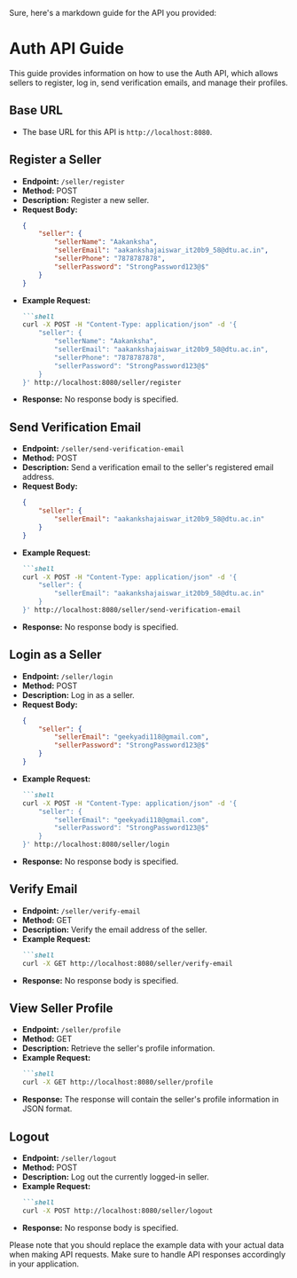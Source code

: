 Sure, here's a markdown guide for the API you provided:

# Auth API Guide

This guide provides information on how to use the Auth API, which allows sellers to register, log in, send verification emails, and manage their profiles.

## Base URL
- The base URL for this API is `http://localhost:8080`.

## Register a Seller
- **Endpoint:** `/seller/register`
- **Method:** POST
- **Description:** Register a new seller.
- **Request Body:**
  ```json
  {
      "seller": {
          "sellerName": "Aakanksha",
          "sellerEmail": "aakankshajaiswar_it20b9_58@dtu.ac.in",
          "sellerPhone": "7878787878",
          "sellerPassword": "StrongPassword123@$"
      }
  }
  ```
- **Example Request:**
  ```markdown
  ```shell
  curl -X POST -H "Content-Type: application/json" -d '{
      "seller": {
          "sellerName": "Aakanksha",
          "sellerEmail": "aakankshajaiswar_it20b9_58@dtu.ac.in",
          "sellerPhone": "7878787878",
          "sellerPassword": "StrongPassword123@$"
      }
  }' http://localhost:8080/seller/register
  ```
- **Response:** No response body is specified.

## Send Verification Email
- **Endpoint:** `/seller/send-verification-email`
- **Method:** POST
- **Description:** Send a verification email to the seller's registered email address.
- **Request Body:**
  ```json
  {
      "seller": {
          "sellerEmail": "aakankshajaiswar_it20b9_58@dtu.ac.in"
      }
  }
  ```
- **Example Request:**
  ```markdown
  ```shell
  curl -X POST -H "Content-Type: application/json" -d '{
      "seller": {
          "sellerEmail": "aakankshajaiswar_it20b9_58@dtu.ac.in"
      }
  }' http://localhost:8080/seller/send-verification-email
  ```
- **Response:** No response body is specified.

## Login as a Seller
- **Endpoint:** `/seller/login`
- **Method:** POST
- **Description:** Log in as a seller.
- **Request Body:**
  ```json
  {
      "seller": {
          "sellerEmail": "geekyadi118@gmail.com",
          "sellerPassword": "StrongPassword123@$"
      }
  }
  ```
- **Example Request:**
  ```markdown
  ```shell
  curl -X POST -H "Content-Type: application/json" -d '{
      "seller": {
          "sellerEmail": "geekyadi118@gmail.com",
          "sellerPassword": "StrongPassword123@$"
      }
  }' http://localhost:8080/seller/login
  ```
- **Response:** No response body is specified.

## Verify Email
- **Endpoint:** `/seller/verify-email`
- **Method:** GET
- **Description:** Verify the email address of the seller.
- **Example Request:**
  ```markdown
  ```shell
  curl -X GET http://localhost:8080/seller/verify-email
  ```
- **Response:** No response body is specified.

## View Seller Profile
- **Endpoint:** `/seller/profile`
- **Method:** GET
- **Description:** Retrieve the seller's profile information.
- **Example Request:**
  ```markdown
  ```shell
  curl -X GET http://localhost:8080/seller/profile
  ```
- **Response:** The response will contain the seller's profile information in JSON format.

## Logout
- **Endpoint:** `/seller/logout`
- **Method:** POST
- **Description:** Log out the currently logged-in seller.
- **Example Request:**
  ```markdown
  ```shell
  curl -X POST http://localhost:8080/seller/logout
  ```
- **Response:** No response body is specified.

Please note that you should replace the example data with your actual data when making API requests. Make sure to handle API responses accordingly in your application.

